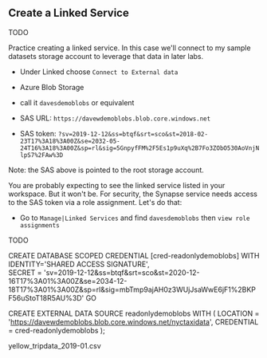 ## Create a Linked Service  

TODO

Practice creating a linked service.  In this case we'll connect to my sample datasets storage account to leverage that data in later labs.

* Under Linked choose `Connect to External data`
* Azure Blob Storage
* call it `davesdemoblobs` or equivalent

* SAS URL:  `https://davewdemoblobs.blob.core.windows.net`
* SAS token: `?sv=2019-12-12&ss=btqf&srt=sco&st=2018-02-23T17%3A18%3A00Z&se=2032-05-24T16%3A18%3A00Z&sp=rl&sig=5GnpyfFM%2F5Es1p9uXq%2B7Fo3ZObO530AoVnjNlpS7%2FAw%3D`

Note:  the SAS above is pointed to the root storage account.

You are probably expecting to see the linked service listed in your workspace.  But it won't be.  For security, the Synapse service needs access to the SAS token via a role assignment.  Let's do that:

* Go to `Manage|Linked Services` and find `davesdemoblobs` then `view role assignments`

TODO


CREATE DATABASE SCOPED CREDENTIAL [cred-readonlydemoblobs]
WITH IDENTITY='SHARED ACCESS SIGNATURE',  
SECRET = 'sv=2019-12-12&ss=btqf&srt=sco&st=2020-12-16T17%3A01%3A00Z&se=2034-12-18T17%3A01%3A00Z&sp=rl&sig=mbTmp9ajAH0z3WUjJsaWwE6jF1%2BKPF56uStoT18R5AU%3D'
GO

CREATE EXTERNAL DATA SOURCE readonlydemoblobs WITH (
    LOCATION = 'https://davewdemoblobs.blob.core.windows.net/nyctaxidata',
    CREDENTIAL = cred-readonlydemoblobs
);

yellow_tripdata_2019-01.csv